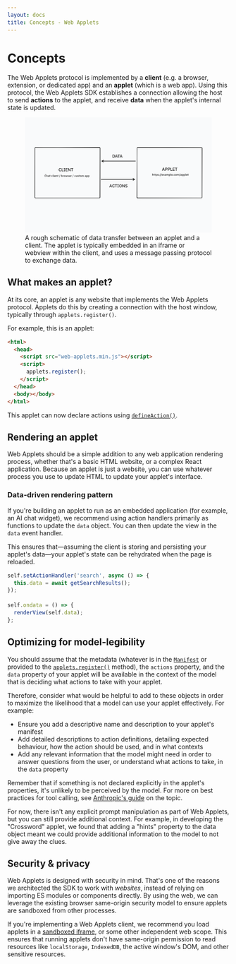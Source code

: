 ```yaml
---
layout: docs
title: Concepts - Web Applets
---
```


# Concepts

The Web Applets protocol is implemented by a **client** (e.g. a browser, extension, or dedicated app) and an **applet** (which is a web app). Using this protocol, the Web Applets SDK establishes a connection allowing the host to send **actions** to the applet, and receive **data** when the applet's internal state is updated.

<figure>
<img src="/assets/docs/applet-network-diagram.png" alt="A schematic diagram showing an 'Applet' square with arrows connecting to a 'Client' square, showing the passing of actions and data between them">
<figcaption>A rough schematic of data transfer between an applet and a client. The applet is typically embedded in an iframe or webview within the client, and uses a message passing protocol to exchange data.</figcaption>
</figure>

## What makes an applet?

At its core, an applet is any website that implements the Web Applets protocol. Applets do this by creating a connection with the host window, typically through `applets.register()`.

For example, this is an applet:

```html
<html>
  <head>
    <script src="web-applets.min.js"></script>
    <script>
      applets.register();
    </script>
  </head>
  <body></body>
</html>
```

This applet can now declare actions using <a href="/docs/web-applets/reference/applet-scope#defineAction">`defineAction()`</a>.

## Rendering an applet

Web Applets should be a simple addition to any web application rendering process, whether that's a basic HTML website, or a complex React application. Because an applet is just a website, you can use whatever process you use to update HTML to update your applet's interface.

### Data-driven rendering pattern

If you're building an applet to run as an embedded application (for example, an AI chat widget), we recommend using action handlers primarily as functions to update the `data` object. You can then update the view in the `data` event handler.

This ensures that&mdash;assuming the client is storing and persisting your applet's data&mdash;your applet's state can be rehydrated when the page is reloaded.

```js
self.setActionHandler('search', async () => {
  this.data = await getSearchResults();
});

self.ondata = () => {
  renderView(self.data);
};
```

## Optimizing for model-legibility

You should assume that the metadata (whatever is in the <a href="/docs/web-applets/reference/manifest">`Manifest`</a> or provided to the <a href="/docs/web-applets/reference/applet-factory#register">`applets.register()`</a> method), the `actions` property, and the `data` property of your applet will be available in the context of the model that is deciding what actions to take with your applet.

Therefore, consider what would be helpful to add to these objects in order to maximize the likelihood that a model can use your applet effectively. For example:

- Ensure you add a descriptive name and description to your applet's manifest
- Add detailed descriptions to action definitions, detailing expected behaviour, how the action should be used, and in what contexts
- Add any relevant information that the model might need in order to answer questions from the user, or understand what actions to take, in the `data` property

Remember that if something is not declared explicitly in the applet's properties, it's unlikely to be perceived by the model. For more on best practices for tool calling, see <a href="https://docs.anthropic.com/en/docs/build-with-claude/tool-use/overview" target="_blank">Anthropic's guide</a> on the topic.

For now, there isn't any explicit prompt manipulation as part of Web Applets, but you can still provide additional context. For example, in developing the "Crossword" applet, we found that adding a "hints" property to the data object meant we could provide additional information to the model to not give away the clues.

## Security & privacy

Web Applets is designed with security in mind. That's one of the reasons we architected the SDK to work with _websites_, instead of relying on importing ES modules or components directly. By using the web, we can leverage the existing browser same-origin security model to ensure applets are sandboxed from other processes.

If you're implementing a Web Applets client, we recommend you load applets in a <a href="https://developer.mozilla.org/en-US/docs/Web/API/HTMLIFrameElement/sandbox" target="_blank">sandboxed iframe</a>, or some other independent web scope. This ensures that running applets don't have same-origin permission to read resources like `localStorage`, `IndexedDB`, the active window's DOM, and other sensitive resources.
